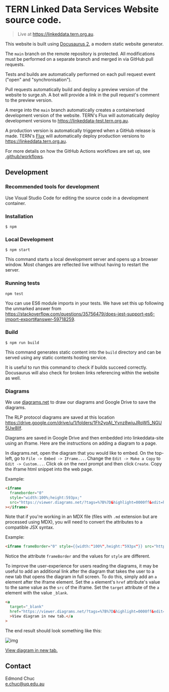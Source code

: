 # TERN Linked Data Services Website source code.

> Live at https://linkeddata.tern.org.au.

This website is built using [Docusaurus 2](https://docusaurus.io/), a modern static website generator.

The `main` branch on the remote repository is protected. All modifications must be performed on a separate branch and merged in via GitHub pull requests.

Tests and builds are automatically performed on each pull request event ("open" and "synchronisation").

Pull requests automatically build and deploy a preview version of the website to surge.sh. A bot will provide a link in the pull request's comment to the preview version.

A merge into the `main` branch automatically creates a containerised development version of the website. TERN's Flux will automatically deploy development versions to https://linkeddata-test.tern.org.au.

A production version is automatically triggered when a GitHub release is made. TERN's [Flux](https://fluxcd.io/) will automatically deploy production versions to https://linkeddata.tern.org.au.

For more details on how the GitHub Actions workflows are set up, see [.github/workflows](.github/workflows).

## Development

### Recommended tools for development

Use Visual Studio Code for editing the source code in a development container.

### Installation

```
$ npm
```

### Local Development

```
$ npm start
```

This command starts a local development server and opens up a browser window. Most changes are reflected live without having to restart the server.

### Running tests

```
npm test
```

You can use ES6 module imports in your tests. We have set this up following the unmarked answer from https://stackoverflow.com/questions/35756479/does-jest-support-es6-import-export#answer-59718259.

### Build

```
$ npm run build
```

This command generates static content into the `build` directory and can be served using any static contents hosting service.

It is useful to run this command to check if builds succeed correctly. Docusaurus will also check for broken links referencing within the website as well.

### Diagrams

We use [diagrams.net](https://www.diagrams.net/) to draw our diagrams and Google Drive to save the diagrams.

The RLP protocol diagrams are saved at this location https://drive.google.com/drive/u/1/folders/1Fh2yoAI_Yvnz8wiuJRqW5_NGU5Uw8llf.

Diagrams are saved in Google Drive and then embedded into linkeddata-site using an iframe. Here are the instructions on adding a diagram to a page.

In diagrams.net, open the diagram that you would like to embed. On the top-left, go to `File -> Embed -> IFrame...`. Change the `Edit -> Make a Copy` to `Edit -> Custom...`. Click ok on the next prompt and then click `Create`. Copy the iframe html snippet into the web page.

Example:

```html
<iframe
  frameborder="0"
  style="width:100%;height:593px;"
  src="https://viewer.diagrams.net/?tags=%7B%7D&highlight=0000ff&edit=https%3A%2F%2Fapp.diagrams.net%2F%23G1ehO_1Lxzj0v6gWat6tq_36QVzOzXC7iL&layers=1&nav=1&title=basal-area-full-lite-example#Uhttps%3A%2F%2Fdrive.google.com%2Fuc%3Fid%3D1ehO_1Lxzj0v6gWat6tq_36QVzOzXC7iL%26export%3Ddownload"
></iframe>
```

Note that if you're working in an MDX file (files with `.md` extension but are processed using MDX), you will need to convert the attributes to a compatible JSX syntax.

Example:

```html
<iframe frameBorder="0" style={{width:"100%",height:"593px"}} src="https://viewer.diagrams.net/?tags=%7B%7D&highlight=0000ff&edit=https%3A%2F%2Fapp.diagrams.net%2F%23G1ehO_1Lxzj0v6gWat6tq_36QVzOzXC7iL&layers=1&nav=1&title=basal-area-full-lite-example#Uhttps%3A%2F%2Fdrive.google.com%2Fuc%3Fid%3D1ehO_1Lxzj0v6gWat6tq_36QVzOzXC7iL%26export%3Ddownload"></iframe>
```

Notice the attribute `frameBorder` and the values for `style` are different.

To improve the user-experience for users reading the diagrams, it may be useful to add an additional link after the diagram that takes the user to a new tab that opens the diagram in full screen. To do this, simply add an `a` element after the iframe element. Set the `a` element's `href` attribute's value to the same value as the `src` of the iframe. Set the `target` attribute of the `a` element with the value `_blank`.

```html
<a
  target="_blank"
  href="https://viewer.diagrams.net/?tags=%7B%7D&highlight=0000ff&edit=https%3A%2F%2Fapp.diagrams.net%2F%23G1ehO_1Lxzj0v6gWat6tq_36QVzOzXC7iL&layers=1&nav=1&title=basal-area-full-lite-example#Uhttps%3A%2F%2Fdrive.google.com%2Fuc%3Fid%3D1ehO_1Lxzj0v6gWat6tq_36QVzOzXC7iL%26export%3Ddownload"
  >View diagram in new tab.</a
>
```

The end result should look something like this:

![img](https://i.imgur.com/wphh236.png)

<a target="_blank" href="https://viewer.diagrams.net/?tags=%7B%7D&highlight=0000ff&edit=https%3A%2F%2Fapp.diagrams.net%2F%23G1ehO_1Lxzj0v6gWat6tq_36QVzOzXC7iL&layers=1&nav=1&title=basal-area-full-lite-example#Uhttps%3A%2F%2Fdrive.google.com%2Fuc%3Fid%3D1ehO_1Lxzj0v6gWat6tq_36QVzOzXC7iL%26export%3Ddownload">View diagram in new tab.</a>

## Contact

Edmond Chuc  
e.chuc@uq.edu.au
